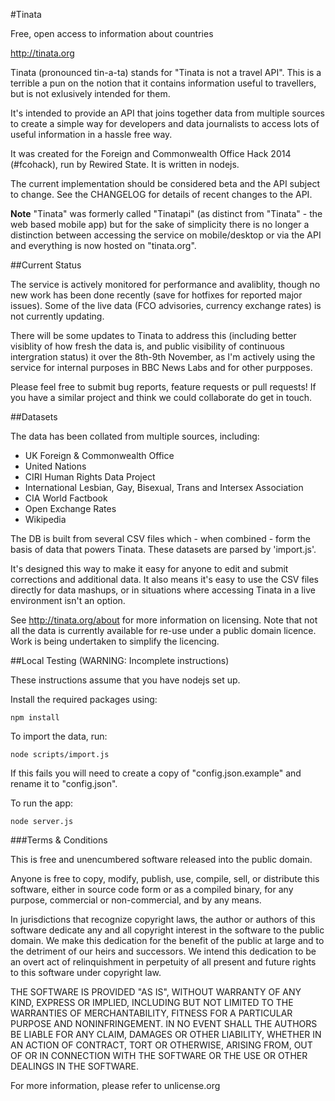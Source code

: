 #Tinata

Free, open access to information about countries

http://tinata.org

Tinata (pronounced tin-a-ta) stands for "Tinata is not a travel API". This is a terrible a pun on the notion that it contains information useful to travellers, but is not exlusively intended for them.

It's intended to provide an API that joins together data from multiple sources to create a simple way for developers and data journalists to access lots of useful information in a hassle free way.

It was created for the Foreign and Commonwealth Office Hack 2014 (#fcohack), run by Rewired State. It is written in nodejs. 

The current implementation should be considered beta and the API subject to change. See the CHANGELOG for details of recent changes to the API.

**Note** "Tinata" was formerly called "Tinatapi" (as distinct from "Tinata" - the web based mobile app) but for the sake of simplicity there is no longer a distinction between accessing the service on mobile/desktop or via the API and everything is now hosted on "tinata.org".

##Current Status

The service is actively monitored for performance and avaliblity, though no new work has been done recently (save for hotfixes for reported major issues). Some of the live data (FCO advisories, currency exchange rates) is not currently updating.

There will be some updates to Tinata to address this (including better visiblity of how fresh the data is, and public visibility of continuous intergration status) it over the 8th-9th November, as I'm actively using the service for internal purposes in BBC News Labs and for other purpposes.

Please feel free to submit bug reports, feature requests or pull requests! If you have a similar project and think we could collaborate do get in touch.

##Datasets

The data has been collated from multiple sources, including:

- UK Foreign & Commonwealth Office
- United Nations
- CIRI Human Rights Data Project
- International Lesbian, Gay, Bisexual, Trans and Intersex Association
- CIA World Factbook
- Open Exchange Rates
- Wikipedia

The DB is built from several CSV files which - when combined - form the basis of data that powers Tinata. These datasets are parsed by 'import.js'.

It's designed this way to make it easy for anyone to edit and submit corrections and additional data. It also means it's easy to use the CSV files directly for data mashups, or in situations where accessing Tinata in a live environment isn't an option.

See http://tinata.org/about for more information on licensing. Note that  not all the data is currently available for re-use under a public domain licence. Work is being undertaken to simplify the licencing.

##Local Testing
(WARNING: Incomplete instructions)

These instructions assume that you have nodejs set up.

Install the required packages using:
```
npm install
```

To import the data, run:
```
node scripts/import.js
```
If this fails you will need to create a copy of "config.json.example" and rename it to "config.json".

To run the app:
```
node server.js
```

###Terms & Conditions

This is free and unencumbered software released into the public domain.

Anyone is free to copy, modify, publish, use, compile, sell, or
distribute this software, either in source code form or as a compiled
binary, for any purpose, commercial or non-commercial, and by any
means.

In jurisdictions that recognize copyright laws, the author or authors
of this software dedicate any and all copyright interest in the
software to the public domain. We make this dedication for the benefit
of the public at large and to the detriment of our heirs and
successors. We intend this dedication to be an overt act of
relinquishment in perpetuity of all present and future rights to this
software under copyright law.

THE SOFTWARE IS PROVIDED "AS IS", WITHOUT WARRANTY OF ANY KIND,
EXPRESS OR IMPLIED, INCLUDING BUT NOT LIMITED TO THE WARRANTIES OF
MERCHANTABILITY, FITNESS FOR A PARTICULAR PURPOSE AND NONINFRINGEMENT.
IN NO EVENT SHALL THE AUTHORS BE LIABLE FOR ANY CLAIM, DAMAGES OR
OTHER LIABILITY, WHETHER IN AN ACTION OF CONTRACT, TORT OR OTHERWISE,
ARISING FROM, OUT OF OR IN CONNECTION WITH THE SOFTWARE OR THE USE OR
OTHER DEALINGS IN THE SOFTWARE.

For more information, please refer to unlicense.org
